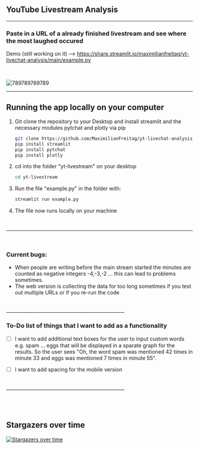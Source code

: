 ## YouTube Livestream Analysis

__________________________________________________

### Paste in a URL of a already finished livestream and see where the most laughed occured

Demo (still working on it) --> https://share.streamlit.io/maximilianfreitag/yt-livechat-analysis/main/example.py

<br>

![789789789789](https://user-images.githubusercontent.com/46624616/153844790-f9c62c62-760e-4321-826f-2f1747debe03.jpg)

__________________________________________________


<!-- GETTING STARTED -->
## Running the app locally on your computer


1. Git clone the repository to your Desktop and install streamlit and the necessary modules pytchat and plotly via pip
   ```sh
   git clone https://github.com/MaximilianFreitag/yt-livechat-analysis.git
   pip install streamlit
   pip install pytchat
   pip install plotly
   ```

2. cd into the folder "yt-livestream" on your desktop
   ```sh
   cd yt-livestream
   ```
   
3. Run the file "example.py" in the folder with:
   ```sh
   streamlit run example.py
   ```

4. The file now runs locally on your machine

<br>

__________________________________________________

<br>

### Current bugs: 
- When people are writing before the main stream started the minutes are counted as negative integers -4,-3,-2 ... this can lead to problems sometimes.    
- The web version is collecting the data for too long sometimes if you test out multiple URLs or if you re-run the code 



<br>
__________________________________________________


<br>

### To-Do list of things that I want to add as a functionality

- [ ] I want to add additional text boxes for the user to input custom words e.g. spam ... eggs that will be displayed in a sparate graph for the results. So the user sees "Oh, the word spam was mentioned 42 times in minute 33 and eggs was mentioned 7 times in minute 55".
- [ ] I want to add spacing for the mobile version 



<br>
__________________________________________________

<br>
<br>
<br>
<br>


## Stargazers over time

[![Stargazers over time](https://starchart.cc/MaximilianFreitag/yt-livechat-analysis.svg)](https://starchart.cc/MaximilianFreitag/yt-livechat-analysis)
